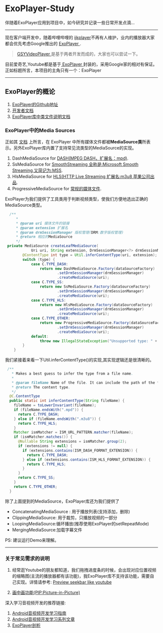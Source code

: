 <!--
 * @Author: BertKing
 * @version: 
 * @Date: 2020-09-02 20:26:00
 * @LastEditors: BertKing
 * @LastEditTime: 2020-09-03 15:12:56
 * @FilePath: /ExoPlayer-Study/README.md
 * @Description: 
-->
# ExoPlayer-Study
伴随着ExoPlayer应用到项目中，如今研究并记录一些日常开发点滴...

---
现在客户端开发中，随着哔哩哔哩的 [ijkplayer](https://github.com/bilibili/ijkplayer)不再有人维护，业内的播放器大家都会优先考虑Google推出的 [ ExoPlayer ](https://github.com/google/ExoPlayer).
> [GSYVideoPlayer
](https://github.com/CarGuo/GSYVideoPlayer)是基于两者开发而成的，大家也可以尝试一下。



目前爱奇艺,Youtube都是基于[ ExoPlayer ](https://github.com/google/ExoPlayer)封装的，采用Google家的相对有保证。正如标题所言，本项目的主角只有一个：ExoPlayer

---
##  ExoPlayer的概论

1. [ExoPlayer的Github地址](https://github.com/google/ExoPlayer)
2. [开发者文档](https://exoplayer.dev/hello-world.html)
3. [ExoPlayer库中类文件说明文档](https://exoplayer.dev/doc/reference/)

### ExoPlayer中的Media Sources
正如其 [文档](https://exoplayer.dev/media-sources.html) 上所言，在 ExoPlayer 中所有媒体文件都被**MediaSource类**所表示。另外ExoPlayer库内置了支持常见流类型的MediaSource的实现。
1. DashMediaSource for [DASH(MPEG DASH，扩展名：mpd)](https://exoplayer.dev/dash.html).
2. SsMediaSource for [SmoothStreaming 全称是:Microsoft Smooth Streaming,又简记为:MSS](https://exoplayer.dev/smoothstreaming.html).
3. HlsMediaSource for [HLS(HTTP Live Streaming 扩展名:m3u8 苹果公司出品](https://exoplayer.dev/hls.html).
4. ProgressiveMediaSource for [常规的媒体文件](https://exoplayer.dev/progressive.html).

ExoPlayer为我们提供了工具类用于判断视频类型，使我们方便地选出正确的MediaSource类型。
```Java
  /**
     * 
     * @param uri 媒体文件的链接
     * @param extension 扩展名
     * @param drmSessionManager 版权管理(DRM:数字版权管理)
     * @return 相应的MediaSource
     */
 private MediaSource createLeafMediaSource(
            Uri uri, String extension, DrmSessionManager<?> drmSessionManager) {
        @ContentType int type = Util.inferContentType(uri, extension);
        switch (type) {
            case C.TYPE_DASH:
                return new DashMediaSource.Factory(dataSourceFactory)
                        .setDrmSessionManager(drmSessionManager)
                        .createMediaSource(uri);
            case C.TYPE_SS:
                return new SsMediaSource.Factory(dataSourceFactory)
                        .setDrmSessionManager(drmSessionManager)
                        .createMediaSource(uri);
            case C.TYPE_HLS:
                return new HlsMediaSource.Factory(dataSourceFactory)
                        .setDrmSessionManager(drmSessionManager)
                        .createMediaSource(uri);
            case C.TYPE_OTHER:
                return new ProgressiveMediaSource.Factory(dataSourceFactory)
                        .setDrmSessionManager(drmSessionManager)
                        .createMediaSource(uri);
            default:
                throw new IllegalStateException("Unsupported type: " + type);
        }
    }
```

我们紧接着来看一下Util.inferContentType()的实现,其实现逻辑还是很清晰的。

```Java
 /**
   * Makes a best guess to infer the type from a file name.
   *
   * @param fileName Name of the file. It can include the path of the file.
   * @return The content type.
   */
  @C.ContentType
  public static int inferContentType(String fileName) {
    fileName = toLowerInvariant(fileName);
    if (fileName.endsWith(".mpd")) {
      return C.TYPE_DASH;
    } else if (fileName.endsWith(".m3u8")) {
      return C.TYPE_HLS;
    }
    Matcher ismMatcher = ISM_URL_PATTERN.matcher(fileName);
    if (ismMatcher.matches()) {
      @Nullable String extensions = ismMatcher.group(2);
      if (extensions != null) {
        if (extensions.contains(ISM_DASH_FORMAT_EXTENSION)) {
          return C.TYPE_DASH;
        } else if (extensions.contains(ISM_HLS_FORMAT_EXTENSION)) {
          return C.TYPE_HLS;
        }
      }
      return C.TYPE_SS;
    }
    return C.TYPE_OTHER;
  }
```



除了上面提到的MediaSource，ExoPlayer库还为我们提供了
* ConcatenatingMediaSource : 用于播放列表(支持添加，删除)
* ClippingMediaSource: 用于裁剪，只播放视频的一部分
* LoopingMediaSource:循环播放(推荐使用ExoPlayer的setRepeatMode)
* MergingMediaSource:加载字幕文件





PS: 建议运行Demo来理解。


---
### 关于常见需求的说明
1. 经常逛Youtube的朋友都知道，我们拖拽进度条的时候，会出现对应位置视频的缩略图(主流的播放器都有该功能)，我ExoPlayer库不支持该功能，需要自己实现。详情请参考: [Preview seekbar like youtube ](https://github.com/google/ExoPlayer/issues/5254)

2. [画中画功能(PIP:Picture-in-Picture)](https://developer.android.com/guide/topics/ui/picture-in-picture#java)




深入学习音视频开发的推荐链接:

1. [Android音视频开发学习指南](https://zhuanlan.zhihu.com/p/28518637)
2. [Android音视频开发学习系列文章](https://juejin.im/post/6844903949451919368)
3. [ExoPlayer剖析](https://www.jianshu.com/p/f506c279e4e5)